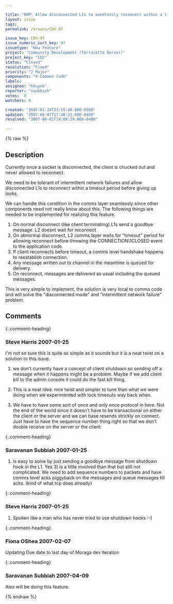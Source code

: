 ```yaml
---

title: "RMP: Allow disconnected L1s to seemlessly reconnect within a timeout period in comms layer to protect against intermittent network outage"
layout: issue
tags: 
permalink: /browse/CDV-97

issue_key: CDV-97
issue_numeric_sort_key: 97
issuetype: "New Feature"
project: "Community Development (Terracotta Server)"
project_key: "CDV"
status: "Closed"
resolution: "Fixed"
priority: "2 Major"
components: "X-Common Code"
labels: 
assignee: "hhuynh"
reporter: "ssubbiah"
votes:  0
watchers: 0

created: "2007-01-24T23:55:40.000-0500"
updated: "2007-06-07T17:48:33.000-0400"
resolved: "2007-06-01T14:08:29.000-0400"

---
```




{% raw %}



## Description

<div markdown="1" class="description">

Currently once a socket is disconnected, the client is chucked out and never allowed to reconnect.

We need to be tolerant of intermittent network failures and allow disconnected L1s to reconnect within a timeout period before giving up locks.

We can handle this condition in the comms layer seamlessly since other components need not really know about this. The following things are needed to be implemented for realizing this feature.
1) On normal disconnect (like client terminating) L1s send a goodbye message. L2 doesnt wait for reconnect
2) On abnormal disconnect, L2 comms layer waits for "timeout" period for allowing reconnect before throwing the CONNECTION\1CLOSED event to the application code.
3) If client reconnects before timeout, a comms level handshake happens to reestablish connection.
4) Any message written out to channel in the meantime is queued for delivery.
5) On reconnect, messages are delivered as usual including the queued messages.

This is very simple to implement, the solution is very local to comms code and will solve the "disconnected mode" and "intermittent network failure"  problem.

</div>

## Comments


{:.comment-heading}
### **Steve Harris** <span class="date">2007-01-25</span>

<div markdown="1" class="comment">

I'm not so sure this is quite as simple as it sounds but it is a neat twist on a solution to this issue.

1)  we don't currently have a concept of client shutdown so sending off a message when it happens might be a problem.
Maybe if we add client kill to the admin console it could do the fast kill thing.

2) This is a neat idea. nice twist and simpler to tune than what we were doing when we experimented with lock timeouts way
back when.

3) We have to have some sort of once and only once protocol in here. Not the end of the world since it doesn't have to be transactional
on either the client or the server and we can base resends strickly on connect. Just have to have the sequence number thing right
so that we don't double receive on the server or the client.

</div>


{:.comment-heading}
### **Saravanan Subbiah** <span class="date">2007-01-25</span>

<div markdown="1" class="comment">

1) is easy to solve by just sending a goodbye message from shutdown hook in the L1.
Yes 3) is a little involved than that but still not complicated.  We need to add sequence numbers to packets and have comms level acks piggyback on the messages and queue messages till acks. (kind of what tcp does already)

</div>


{:.comment-heading}
### **Steve Harris** <span class="date">2007-01-25</span>

<div markdown="1" class="comment">

1) Spoken like a man who has never tried to use shutdown hooks :-)

</div>


{:.comment-heading}
### **Fiona OShea** <span class="date">2007-02-07</span>

<div markdown="1" class="comment">

Updating Due date to last day of Moraga dev iteration

</div>


{:.comment-heading}
### **Saravanan Subbiah** <span class="date">2007-04-09</span>

<div markdown="1" class="comment">

Alex will be doing this feature.

</div>



{% endraw %}
